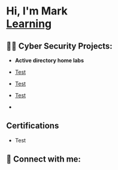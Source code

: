 <h1>Hi, I'm Mark <br/><a href="https://github.com/cyblong">Learning</a> 

<h2>👨‍💻 Cyber Security Projects:</h2>

- <b>Active directory home labs</b>
- [Test](https://github.com/cyblong/Dead)
- [Test](https://github.com/cyblong/Dead)
- [Test](https://github.com/cyblong/Dead)

-
<h2>Certifications</h2>

- Test

  
<h2> 🤳 Connect with me:</h2>

[linkedin]: https://linkedin.com/in/cyblong

<!--
**joshmadakor1/joshmadakor1** is a ✨ _special_ ✨ repository because its `README.md` (this file) appears on your GitHub profile.

Here are some ideas to get you started:

- 🔭 I’m currently working on ...
- 🌱 I’m currently learning ...
- 👯 I’m looking to collaborate on ...
- 🤔 I’m looking for help with ...
- 💬 Ask me about ...
- 📫 How to reach me: ...
- 😄 Pronouns: ...
- ⚡ Fun fact: ...
-->
